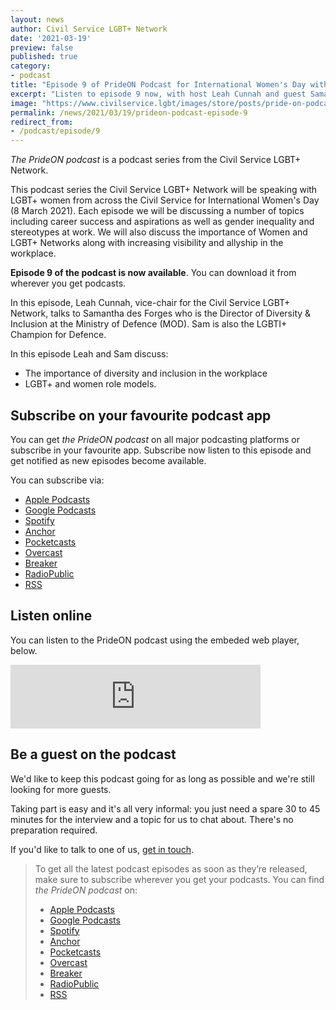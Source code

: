 ```yaml
---
layout: news
author: Civil Service LGBT+ Network
date: '2021-03-19'
preview: false
published: true
category: 
- podcast
title: "Episode 9 of PrideON Podcast for International Women's Day with Sam" 
excerpt: "Listen to episode 9 now, with host Leah Cunnah and guest Samantha des Forges from MOD."
image: "https://www.civilservice.lgbt/images/store/posts/pride-on-podcast-iwd.png"
permalink: /news/2021/03/19/prideon-podcast-episode-9
redirect_from: 
- /podcast/episode/9
---
```


*The PrideON podcast* is a podcast series from the Civil Service LGBT+ Network.  

This podcast series the Civil Service LGBT+ Network will be speaking with LGBT+ women from across the Civil Service for International Women's Day (8 March 2021). Each episode we will be discussing a number of topics including career success and aspirations as well as gender inequality and stereotypes at work. We will also discuss the importance of Women and LGBT+ Networks along with increasing visibility and allyship in the workplace. 

**Episode 9 of the podcast is now available**. You can download it from wherever you get podcasts.

In this episode, Leah Cunnah, vice-chair for the Civil Service LGBT+ Network, talks to Samantha des Forges who is the Director of Diversity & Inclusion at the Ministry of Defence (MOD). Sam is also the LGBTI+ Champion for Defence.
 
In this episode Leah and Sam discuss:

- The importance of diversity and inclusion in the workplace
- LGBT+ and women role models. 


## Subscribe on your favourite podcast app

You can get *the PrideON podcast* on all major podcasting platforms or subscribe in your favourite app. Subscribe now listen to this episode and get notified as new episodes become available.

You can subscribe via:

- [Apple Podcasts](https://podcasts.apple.com/gb/podcast/prideon-from-the-civil-service-lgbt-network/id1517317754)
- [Google Podcasts](https://www.google.com/podcasts?feed=aHR0cHM6Ly9hbmNob3IuZm0vcy8yMzlkZjg2NC9wb2RjYXN0L3Jzcw==)
- [Spotify](https://open.spotify.com/show/6qDk8KzMbhPJY7FjCnyECa)
- [Anchor](https://anchor.fm/civilservicelgbt)
- [Pocketcasts](https://pca.st/uyf7skc1)
- [Overcast](https://overcast.fm/itunes1517317754/prideon-from-the-civil-service-lgbt-network)
- [Breaker](https://www.breaker.audio/prideon-from-the-civil-service-lgbt-plus-network)
- [RadioPublic](https://radiopublic.com/prideon-from-the-civil-service-lg-WDa9pw)
- [RSS](https://anchor.fm/s/239df864/podcast/rss)

## Listen online

You can listen to the PrideON podcast using the embeded web player, below.

<iframe src="https://anchor.fm/civilservicelgbt/embed/episodes/International-Womens-Day-with-Sam-des-Forges-es34p2/a-a4vlbfu" height="102px" width="400px" frameborder="0" scrolling="no"></iframe>

## Be a guest on the podcast

We'd like to keep this podcast going for as long as possible and we're still looking for more guests.

Taking part is easy and it's all very informal: you just need a spare 30 to 45 minutes for the interview and a topic for us to chat about. There's no preparation required.

If you'd like to talk to one of us, [get in touch](/about/contact-us/). 

> To get all the latest podcast episodes as soon as they’re released, make sure to subscribe wherever you get your podcasts. You can find *the PrideON podcast* on:
> 
> - [Apple Podcasts](https://podcasts.apple.com/gb/podcast/prideon-from-the-civil-service-lgbt-network/id1517317754)
> - [Google Podcasts](https://www.google.com/podcasts?feed=aHR0cHM6Ly9hbmNob3IuZm0vcy8yMzlkZjg2NC9wb2RjYXN0L3Jzcw==)
> - [Spotify](https://open.spotify.com/show/6qDk8KzMbhPJY7FjCnyECa)
> - [Anchor](https://anchor.fm/civilservicelgbt)
> - [Pocketcasts](https://pca.st/uyf7skc1)
> - [Overcast](https://overcast.fm/itunes1517317754/prideon-from-the-civil-service-lgbt-network)
> - [Breaker](https://www.breaker.audio/prideon-from-the-civil-service-lgbt-plus-network)
> - [RadioPublic](https://radiopublic.com/prideon-from-the-civil-service-lg-WDa9pw)
> - [RSS](https://anchor.fm/s/239df864/podcast/rss)
